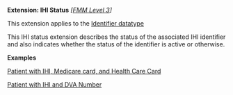**Extension: IHI Status** *[[FMM Level 3](guidance.html)]*

This extension applies to the [Identifier datatype](http://hl7.org/fhir/datatypes.html#identifier) 

This IHI status extension describes the status of the associated IHI identifier and also indicates whether the status of the identifier is active or otherwise.

**Examples**

[Patient with IHI, Medicare card, and Health Care Card](Patient-example0.html)

[Patient with IHI and DVA Number](Patient-example1.html)